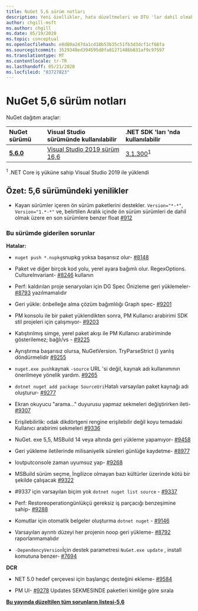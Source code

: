 ```yaml
---
title: NuGet 5,6 sürüm notları
description: Yeni özellikler, hata düzeltmeleri ve DTU 'lar dahil olmak üzere NuGet 5,6 sürüm notları.
author: chgill-msft
ms.author: chgill
ms.date: 05/19/2020
ms.topic: conceptual
ms.openlocfilehash: e8d80a247da1cd18b53b35c51fb3d3dcf1cf68fa
ms.sourcegitcommit: 3529348ed394595d0fa01271486b831af9c97597
ms.translationtype: MT
ms.contentlocale: tr-TR
ms.lasthandoff: 05/21/2020
ms.locfileid: "83727823"
---
```

# <a name="nuget-56-release-notes"></a>NuGet 5,6 sürüm notları

NuGet dağıtım araçlar:

| NuGet sürümü | Visual Studio sürümünde kullanılabilir| .NET SDK 'ları 'nda kullanılabilir|
|:---|:---|:---|
| [**5.6.0**](https://nuget.org/downloads) | [Visual Studio 2019 sürüm 16,6](https://visualstudio.microsoft.com/downloads/) | [3.1.300](https://dotnet.microsoft.com/download/dotnet-core/3.1)<sup>1</sup> |

<sup>1</sup> .NET Core iş yüküne sahip Visual Studio 2019 ile yüklendi

## <a name="summary-whats-new-in-56"></a>Özet: 5,6 sürümündeki yenilikler

* Kayan sürümler içeren ön sürüm paketlerini destekler. `Version="*-*"`, `Version="1.*-*"` ve, belirtilen Aralık içinde ön sürüm sürümleri de dahil olmak üzere en son sürümlere benzer float [#912](https://github.com/NuGet/Home/issues/912)

### <a name="issues-fixed-in-this-release"></a>Bu sürümde giderilen sorunlar

**Hatalar:**

* `nuget push *.nupkg`snupkg yoksa başarısız olur- [#8148](https://github.com/NuGet/Home/issues/8148)

* Paket ve diğer birçok kod yolu, yerel ayara bağımlı olur. RegexOptions. CultureInvariant- [#8246](https://github.com/NuGet/Home/issues/8246) kullanın

* Perf: kaldırılan proje senaryoları için DG Spec Önizleme geri yüklemeler- [#8793](https://github.com/NuGet/Home/issues/8793) yazılmamalıdır

* Geri yükle: önbelleğe alma çözüm bağımlılığı Graph spec- [#9201](https://github.com/NuGet/Home/issues/9201)

* PM konsolu ile bir paket yüklendikten sonra, PM Kullanıcı arabirimi SDK stil projeleri için çalışmıyor- [#9203](https://github.com/NuGet/Home/issues/9203)

* Katıştırılmış simge, yerel paket akışı ile PM Kullanıcı arabiriminde gösterilemez; bağlı/vs \- [#9225](https://github.com/NuGet/Home/issues/9225)

* Ayrıştırma başarısız olursa, NuGetVersion. TryParseStrict () yanlış döndürmelidir [#9255](https://github.com/NuGet/Home/issues/9255)

* `nuget.exe push`kaynak `-source` URL 'si değil, kaynak adı kullanımının önerilmeye yönelik yardım. [#9265](https://github.com/NuGet/Home/issues/9265)

* `dotnet nuget add package SourceUri`Hatalı varsayılan paket kaynağı adı oluşturur- [#9277](https://github.com/NuGet/Home/issues/9277)

* Ekran okuyucu "arama..." duyurusu yapmaz sekmeleri değiştirirken ileti- [#9307](https://github.com/NuGet/Home/issues/9307)

* Erişilebilirlik: odak dikdörtgeni rengine erişilebilir değil koyu temadaki Kullanıcı arabirimi sekmeleri [#9336](https://github.com/NuGet/Home/issues/9336)

* NuGet. exe 5,5, MSBuild 14 veya altında geri yükleme yapamıyor- [#9458](https://github.com/NuGet/Home/issues/9458)

* Geri yükleme iletilerinde milisaniyelik süreleri günlüğe kaydetme- [#8977](https://github.com/NuGet/Home/issues/8977)

* Ioutputconsole zaman uyumsuz yap- [#9268](https://github.com/NuGet/Home/issues/9268)

* MSBuild sürüm seçme, İngilizce olmayan bazı kültürler üzerinde kötü bir şekilde çalışacak [#9322](https://github.com/NuGet/Home/issues/9322)

* #9337 için varsayılan biçim yok `dotnet nuget list source`  -  [#9337](https://github.com/NuGet/Home/issues/9337)

* Perf: Restoreoperationgünlükçü gereksiz iş parçacığı benzeşimine sahip- [#9288](https://github.com/NuGet/Home/issues/9288)

* Komutlar için otomatik belgeler oluşturma `dotnet nuget` - [#9146](https://github.com/NuGet/Home/issues/9146)

* Varsayılan ayrıntı düzeyi her projenin noop geri yükleme- [#8792](https://github.com/NuGet/Home/issues/8792) raporlanmamalıdır

* `-DependencyVersion`İçin destek parametresi `NuGet.exe update` , install komutuna benzer- [#7694](https://github.com/NuGet/Home/issues/7694)


**DCR**

* NET 5.0 hedef çerçevesi için başlangıç desteğini ekleme- [#9584](https://github.com/NuGet/Home/issues/9584)

* PM UI- [#9278](https://github.com/NuGet/Home/issues/9278) Updates SEKMESINDE paketleri kimliğe göre sırala


**[Bu yayında düzeltilen tüm sorunların listesi-5,6](https://app.zenhub.com/workspaces/nuget-client-team-55aec9a240305cf007585881/reports/release?release=5e3b2080c4b30708e48bf9f3)**
